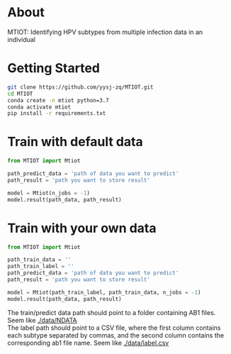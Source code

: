 # About
MTIOT: Identifying HPV subtypes from multiple infection data in an individual

# Getting Started

```bash
git clone https://github.com/yysj-zq/MTIOT.git
cd MTIOT
conda create -n mtiot python=3.7
conda activate mtiot
pip install -r requirements.txt
```

# Train with default data
```python
from MTIOT import Mtiot

path_predict_data = 'path of data you want to predict'
path_result = 'path you want to store result'

model = Mtiot(n_jobs = -1)
model.result(path_data, path_result)
```
# Train with your own data
```python
from MTIOT import Mtiot

path_train_data = ''
path_train_label = ''
path_predict_data = 'path of data you want to predict'
path_result = 'path you want to store result'

model = Mtiot(path_train_label, path_train_data, n_jobs = -1)
model.result(path_data, path_result)
```
The train/predict data path should point to a folder containing AB1 files. Seem like [./data/NDATA](./data/NDATA)  
The label path should point to a CSV file, where the first column contains each subtype separated by commas, and the second column contains the corresponding ab1 file name. Seem like [./data/label.csv](./data/label.csv)
